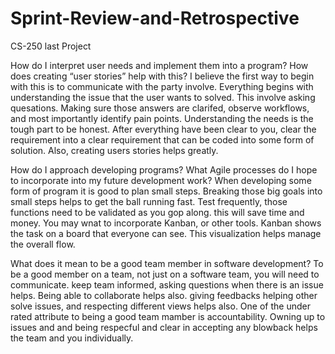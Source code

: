 # Sprint-Review-and-Retrospective
CS-250 last Project

How do I interpret user needs and implement them into a program? How does creating “user stories” help with this?
I believe the first way to begin with this is to communicate with the party involve. Everything begins with understanding the issue that the user wants to solved. This involve asking quesations. Making sure those answers are clarifed, observe workflows, and most importantly identify pain points. Understanding the needs is the tough part to be honest. After everything have been clear to you, clear the requirement into a clear requirement that can be coded into some form of solution. Also, creating users stories helps greatly. 


How do I approach developing programs? What Agile processes do I hope to incorporate into my future development work?
When developing some form of program it is good to plan small steps. Breaking those big goals into small steps helps to get the ball running fast. Test frequently, those functions need to be validated as you gop along. this will save time and money. You may wnat to incorporate Kanban, or other tools. Kanban shows the task on a board that everyone can see. This visualization helps manage the overall flow. 


What does it mean to be a good team member in software development?
To be a good member on a team, not just on a software team, you will need to communicate. keep team informed, asking questions when there is an issue helps. Being able to collaborate helps also. giving feedbacks helping other solve issues, and respecting different views helps also. One of the under rated attribute to being a good team mamber is accountability. Owning up to issues and and being respecful and clear in accepting any blowback helps the team and you individually. 
